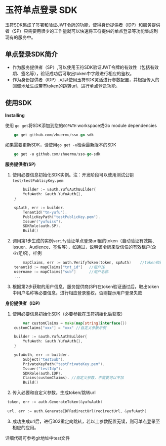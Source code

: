玉符单点登录 SDK
======
玉符SDK集成了签署和验证JWT令牌的功能，使得身份提供者（IDP）和服务提供者（SP）只需要用很少的工作量就可以快速将玉符提供的单点登录等功能集成到现有的服务中。

## 单点登录SDK简介

* 作为服务提供者（SP）,可以使用玉符SDK验证JWT令牌的有效性（包括有效期、签名等），验证成功后可取出token中字段进行相应的鉴权。
* 作为身份提供者（IDP）,可以使用玉符SDK灵活进行参数配置，并根据传入的回调地址生成带有token的跳转url，进行单点登录功能。

## 使用SDK
**Installing**

使用 `go get`将SDK添加到您的`GOPATH` workspace或Go module dependencies 
```go
    go get github.com/zhuermu/sso-go-sdk
```

如果需要更新SDK，请使用`go get -u`检索最新版本的SDK
```go   
    go get -u github.com/zhuermu/sso-go-sdk
```

**服务提供者(SP)**
1. 使用必要信息初始化SDK实例。注：开发阶段可以使用测试公钥`test/testPublicyKey.pem`
```go
        builder := &auth.YufuAuthBuilder{
		YufuAuth: &auth.YufuAuth{},
	}

	spAuth, err := builder.
		TenantId("tn-yufu").
		PublicKeyPath("testPublicKey.pem").
		Issuer("yufuiss").
		SDKRole(auth.SP).
		Build()

```

2. 调用第1步生成的实例`verify`验证单点登录url里的token（自动验证有效期、Issuer、Audience、签名等），如通过，说明该令牌来受信任的有效租户(企业/组织)，样例
```go
        mapClaims, err := auth.VerifyToken(token, spAuth)    //token校验 如果成功会返回包含用户信息的对象，如果失败，错误信息会包含在err中
	tenantId := mapClaims["tnt_id"]   //租户ID
	username := mapClaims["sub"]      //用户名称
	...
```

3. 根据第2步获取的用户信息，服务提供商(SP)在token验证通过后，取出token中用户名称等必要信息，进行相应登录鉴权，否则提示用户登录失败

**身份提供者（IDP)**

1. 使用必要信息初始化SDK（必要参数在玉符初始化后获取）
```go
        var customClaims = make(map[string]interface{})
	customClaims["xxx"] = "xxx" //自定义参数示例

	builder := &auth.YufuAuthBuilder{
		YufuAuth: &auth.YufuAuth{},
	}

	yufuAuth, err := builder.
		Subject("testSub").
		PrivateKeyPath("testPrivateKey.pem").
		Issuer("testIdp").
		SDKRole(auth.IDP).
		Claims(customClaims). //自定义参数，不需要可以不加
		Build()
```
2. 传入必要和自定义参数，生成token/跳转url
```go
 token, err := auth.GenerateToken(&yufuAuth)
 
 url, err := auth.GenerateIDPRedirectUrl(redirectUrl, &yufuAuth)
```
3. 成功生成url后，进行302重定向跳转，若以上参数配置无误，则可单点登录至相应的应用。

详细代码可参考git地址中test文件
